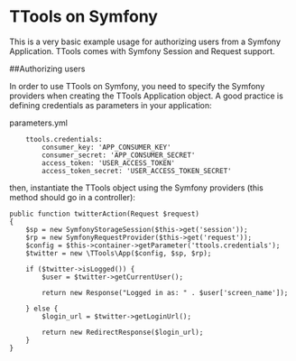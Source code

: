 TTools on Symfony
=================

This is a very basic example usage for authorizing users from a Symfony Application.
TTools comes with Symfony Session and Request support.

##Authorizing users

In order to use TTools on Symfony, you need to specify the Symfony providers when creating the TTools Application object.
A good practice is defining credentials as parameters in your application:

parameters.yml

        ttools.credentials:
            consumer_key: 'APP_CONSUMER_KEY'
            consumer_secret: 'APP_CONSUMER_SECRET'
            access_token: 'USER_ACCESS_TOKEN'
            access_token_secret: 'USER_ACCESS_TOKEN_SECRET'

then, instantiate the TTools object using the Symfony providers (this method should go in a controller):

    public function twitterAction(Request $request)
    {
        $sp = new SymfonyStorageSession($this->get('session'));
        $rp = new SymfonyRequestProvider($this->get('request'));
        $config = $this->container->getParameter('ttools.credentials');
        $twitter = new \TTools\App($config, $sp, $rp);
        
        if ($twitter->isLogged()) {
            $user = $twitter->getCurrentUser();
            
            return new Response("Logged in as: " . $user['screen_name']);
        
        } else {
            $login_url = $twitter->getLoginUrl();
            
            return new RedirectResponse($login_url);
        }
    }
    
